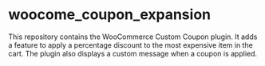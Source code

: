 # woocome_coupon_expansion
This repository contains the WooCommerce Custom Coupon plugin. It adds a feature to apply a percentage discount to the most expensive item in the cart. The plugin also displays a custom message when a coupon is applied.
